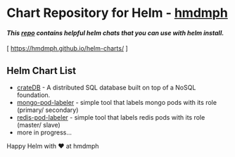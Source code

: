 # Chart Repository for Helm - [hmdmph](https://hmdmph.github.io/helm-charts/)

#### _This [repo](https://hmdmph.github.io/helm-charts/) contains helpful helm chats that you can use with helm install._
[ https://hmdmph.github.io/helm-charts/ ]

## Helm Chart List
- [crateDB](https://github.com/hmdmph/helm-charts/tree/master/cratedb) - A distributed SQL database built on top of a NoSQL 
foundation.
- [mongo-pod-labeler](https://github.com/hmdmph/helm-charts/tree/master/mongo-pod-labeler) - simple tool that labels mongo pods
 with its role (primary/ secondary)
- [redis-pod-labeler](https://github.com/hmdmph/helm-charts/tree/master/redis-pod-labeler) - simple tool that labels redis pods
 with its role (master/ slave)
- more in progress...

Happy Helm with ♥ at hmdmph  
